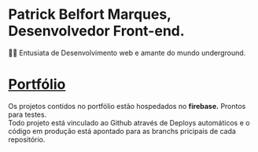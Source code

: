 # Patrick Belfort Marques, Desenvolvedor Front-end.
👨‍💻 Entusiata de Desenvolvimento web e amante do mundo underground. <br/>

# [Portfólio](https://patrick-b-marques.web.app/)

Os projetos contidos no portfólio estão hospedados no <strong>firebase.</strong> Prontos para testes.<br/>
Todo projeto está vinculado ao Github através de Deploys automáticos e o código em produção está apontado para as branchs pricipais de cada repositório.
